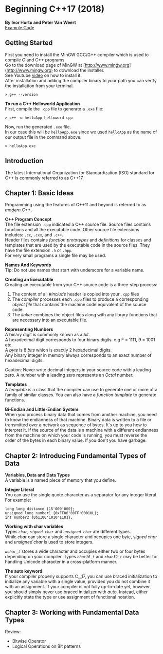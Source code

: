 # Beginning C++17  (2018)
__By Ivor Horto and Peter Van Weert__  
[Example Code](https://github.com/apress/beg-cplusplus17)

## Getting Started
First you need to install the MinGW GCC/G++ compiler which is used to compile C and C++ programs.  
Go to the download page of MinGW at [http://www.mingw.org](http://www.mingw.org) to download the installer.  
See Youtube [video](https://www.youtube.com/watch?v=sXW2VLrQ3Bs) on how to install it.  
After installation and adding the compiler binary to your path you can verify the installation from your terminal.  
```
> g++ --version
```

__To run a  C++ Helloworld Application__  
First, compile the `.cpp` file to generate a `.exe` file:   
```
> c++ -o helloApp helloword.cpp
```
Now, run the generated `.exe` file.   
In our case this will be `helloApp.exe` since we used `helloApp` as the name of our output file in the command above.  
```
> helloApp.exe
```

## Introduction
The latest International Organization for Standardization (ISO) standard for C++ is commonly referred to as C++17.  

## Chapter 1: Basic Ideas
Programming using the features of C++11 and beyond is referred to as _modern C++_.

__C++ Program Concept__  
The file extension `.cpp` indicated a C++ source file. Source files contains functions and all the executable code. Other source file extensions includes: `.cc`, `.cxx`, and `.c++`.    
Header files contains _function prototypes_ and _definitions_ for classes and templates that are used by the executable code in the source files. They have the file extension `.h` or `.hpp`.  
For very small programs a single file may be used.  

__Names And Keywords__  
Tip: Do not use names that start with underscore for a variable name.

__Creating an Executable__  
Creating an executable from your C++ source code is a three-step process:
1. The content of all _#include_ header is copied into your `.cpp` files  
2. The _compiler_ processes each `.cpp` files to produce a corresponding _object file_ that contains the machine code equivalent of the source code.  
3. The _linker_ combines the object files along with any library functions that are necessary into an executable file.


__Representing Numbers__  
A binary digit is commonly known as a _bit_.  
A hexadecimal digit corresponds to four binary digits.  e.g F = 1111, 9 = 1001 etc.  
A _byte_ is 8 _bits_ which is exactly 2 hexadecimal digits.  
Any binary integer in memory always corresponds to an exact number of hexadecimal digits.  

Caution: Never write decimal integers in your source code with a leading zero. A number with a leading zero represents an _Octal_ number.  

__Templates__  
A _template_ is a class that the compiler can use to generate one or more of a family of similar classes. You can also have a _function template_ to generate functions.  

__Bi-Endian and Little-Endian System__  
When you process binary data that comes from another machine, you need to know the endianness of that machine. Binary data is written to a file or transmitted over a network as sequence of bytes.  It's up to you how to interpret it. If the source of the data is a machine with a different endianness from the machine on which your code is running, you must reverse the order of the bytes in each binary value. If you don't you have garbage.  

## Chapter 2:  Introducing Fundamental Types of Data
__Variables, Data and Data Types__  
A variable is a named piece of memory that you define.  

__Integer Literal__  
You can use the single quote character as a separator for any integer literal. For example:  
```
long long distance {15'000'000};
unsigned long number1 {0xFF00'00FF'0001UL};
int number2 {0b1100'1010'1101};
```  

__Working with char variables__  
Types _`char`_, _`signed char`_ and _`unsigned char`_ ate different types.  
While _char_ can store a single character and occupies one byte, _signed char_ and _unsigned char_ is used to store integers.  

_`wchar_t`_ stores a wide character and occupies either two or four bytes depending on your compiler. Types _`char16_t`_ and _`char32_t`_ may be better for handling Unicode character in a cross-platform manner.

__The auto keyword__   
If your compiler properly supports C__17, you can use braced initialization to initialize any variable with a single value, provided you do not combine it with an assignment. If your compiler is not fully up-to-date yet, however, you should simply never use braced initializer with _auto_. Instead, either explicitly state the type or use assignment of functional notation.


## Chapter 3: Working with Fundamental Data Types  
Review:
* Bitwise Operator
* Logical Operations on Bit patterns
